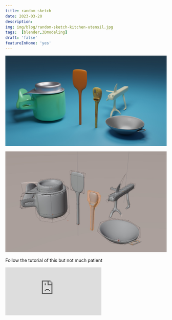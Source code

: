 ```yaml
---
title: random sketch
date: 2023-03-20
description: 
img: img/blog/random-sketch-kitchen-utensil.jpg
tags:  [blender,3Dmodeling]
draft: 'false'
featureInHome: 'yes'
---
```


![Alt text](/img/blog/random-sketch-kitchen-utensil.jpg)


![Alt text](/img/blog/random-sketch-kitchen-utensil-blender.jpg)

Follow the tutorial of this but not much patient
<iframe style="aspect-ratio: 16/9;" class="w-full " src="https://www.youtube.com/embed/TuLYmlviOYM" title="YouTube video player" frameborder="0" allow="accelerometer; autoplay; clipboard-write; encrypted-media; gyroscope; picture-in-picture; web-share" allowfullscreen></iframe>